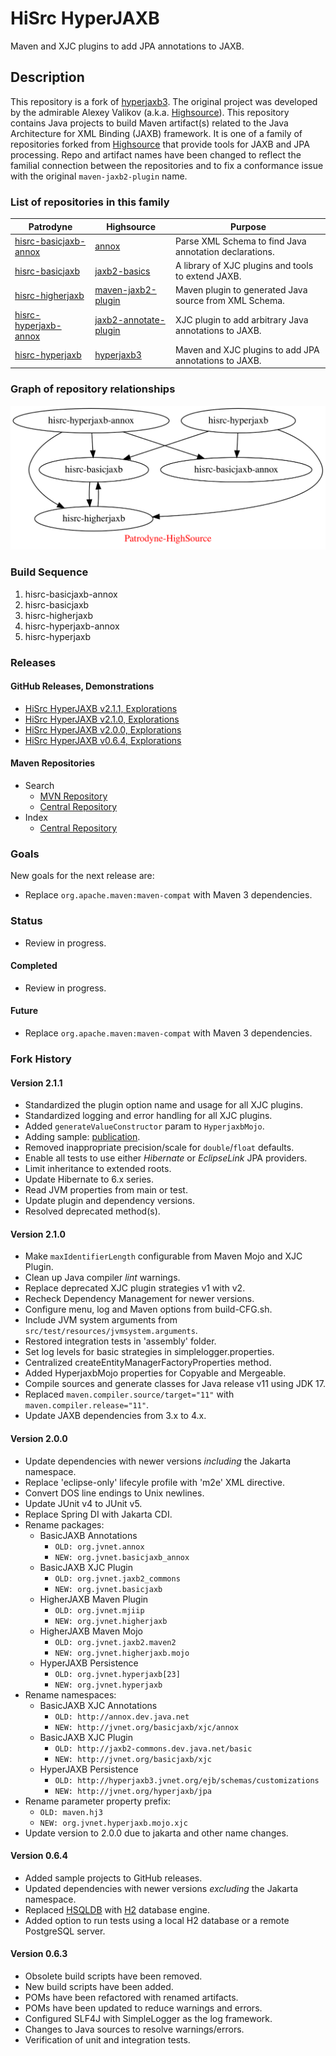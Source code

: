 # HiSrc HyperJAXB

Maven and XJC plugins to add JPA annotations to JAXB.

## Description

This repository is a fork of [hyperjaxb3][25]. The original project was
developed by the admirable Alexey Valikov (a.k.a. [Highsource][2]). This
repository contains Java projects to build Maven artifact(s) related to the
Java Architecture for XML Binding (JAXB) framework. It is one of a family of
repositories forked from [Highsource][2] that provide tools for JAXB and JPA
processing. Repo and artifact names have been changed to reflect the familial
connection between the repositories and to fix a conformance issue with the
original `maven-jaxb2-plugin` name.

### List of repositories in this family

| Patrodyne                   | Highsource                  | Purpose                                                |
| --------------------------- | --------------------------- | ------------------------------------------------------ |
| [hisrc-basicjaxb-annox][11] | [annox][21]                 | Parse XML Schema to find Java annotation declarations. |
| [hisrc-basicjaxb][12]       | [jaxb2-basics][22]          | A library of XJC plugins and tools to extend JAXB.     |
| [hisrc-higherjaxb][13]      | [maven-jaxb2-plugin][23]    | Maven plugin to generated Java source from XML Schema. |
| [hisrc-hyperjaxb-annox][14] | [jaxb2-annotate-plugin][24] | XJC plugin to add arbitrary Java annotations to JAXB.  |
| [hisrc-hyperjaxb][15]       | [hyperjaxb3][25]            | Maven and XJC plugins to add JPA annotations to JAXB.  |

### Graph of repository relationships

![Patrodyne-Highsource Graph][1]

### Build Sequence

1. hisrc-basicjaxb-annox
2. hisrc-basicjaxb
3. hisrc-higherjaxb
4. hisrc-hyperjaxb-annox
5. hisrc-hyperjaxb

### Releases

#### GitHub Releases, Demonstrations

* [HiSrc HyperJAXB v2.1.1, Explorations][34]
* [HiSrc HyperJAXB v2.1.0, Explorations][33]
* [HiSrc HyperJAXB v2.0.0, Explorations][32]
* [HiSrc HyperJAXB v0.6.4, Explorations][31]

#### Maven Repositories

* Search
	* [MVN Repository](https://mvnrepository.com/artifact/org.patrodyne.jvnet?sort=popular)
	* [Central Repository](https://central.sonatype.com/search?q=org.patrodyne.jvnet+hisrc-hyperjaxb&sort=name)
* Index
	* [Central Repository](https://repo1.maven.org/maven2/org/patrodyne/jvnet/)

### Goals

New goals for the next release are:

* Replace `org.apache.maven:maven-compat` with Maven 3 dependencies.

### Status

* Review in progress.

#### Completed

* Review in progress.

#### Future

* Replace `org.apache.maven:maven-compat` with Maven 3 dependencies.

### Fork History

#### Version 2.1.1

* Standardized the plugin option name and usage for all XJC plugins.
* Standardized logging and error handling for all XJC plugins.
* Added `generateValueConstructor` param to `HyperjaxbMojo`.
* Adding sample: [publication](https://github.com/patrodyne/hisrc-hyperjaxb/blob/master/ejb/assembly/samples/publication/README.md).
* Removed inappropriate precision/scale for `double`/`float` defaults.
* Enable all tests to use either *Hibernate* or *EclipseLink* JPA providers.
* Limit inheritance to extended roots.
* Update Hibernate to 6.x series.
* Read JVM properties from main or test.
* Update plugin and dependency versions.
* Resolved deprecated method(s).

#### Version 2.1.0

* Make `maxIdentifierLength` configurable from Maven Mojo and XJC Plugin.
* Clean up Java compiler _lint_ warnings.
* Replace deprecated XJC plugin strategies v1 with v2.
* Recheck Dependency Management for newer versions.
* Configure menu, log and Maven options from build-CFG.sh.
* Include JVM system arguments from `src/test/resources/jvmsystem.arguments`.
* Restored integration tests in 'assembly' folder.
* Set log levels for basic strategies in simplelogger.properties.
* Centralized createEntityManagerFactoryProperties method.
* Added HyperjaxbMojo properties for Copyable and Mergeable.
* Compile sources and generate classes for Java release v11 using JDK 17.
* Replaced `maven.compiler.source/target="11"` with `maven.compiler.release="11"`.
* Update JAXB dependencies from 3.x to 4.x.

#### Version 2.0.0

* Update dependencies with newer versions *including* the Jakarta namespace.
* Replace 'eclipse-only' lifecyle profile with 'm2e' XML directive.
* Convert DOS line endings to Unix newlines.
* Update JUnit v4 to JUnit v5.
* Replace Spring DI with Jakarta CDI.
* Rename packages:
    * BasicJAXB Annotations
        * `OLD: org.jvnet.annox`
        * `NEW: org.jvnet.basicjaxb_annox`
    * BasicJAXB XJC Plugin
        * `OLD: org.jvnet.jaxb2_commons`
        * `NEW: org.jvnet.basicjaxb`
    * HigherJAXB Maven Plugin
        * `OLD: org.jvnet.mjiip`
        * `NEW: org.jvnet.higherjaxb`
    * HigherJAXB Maven Mojo
        * `OLD: org.jvnet.jaxb2.maven2`
        * `NEW: org.jvnet.higherjaxb.mojo`
    * HyperJAXB Persistence
        * `OLD: org.jvnet.hyperjaxb[23]`
        * `NEW: org.jvnet.hyperjaxb`
* Rename namespaces:
    * BasicJAXB XJC Annotations
        * `OLD: http://annox.dev.java.net`
        * `NEW: http://jvnet.org/basicjaxb/xjc/annox`
    * BasicJAXB XJC Plugin
        * `OLD: http://jaxb2-commons.dev.java.net/basic`
        * `NEW: http://jvnet.org/basicjaxb/xjc`
    * HyperJAXB Persistence
        * `OLD: http://hyperjaxb3.jvnet.org/ejb/schemas/customizations`
        * `NEW: http://jvnet.org/hyperjaxb/jpa`
* Rename parameter property prefix:
    * `OLD: maven.hj3`
    * `NEW: org.jvnet.hyperjaxb.mojo.xjc`
* Update version to 2.0.0 due to jakarta and other name changes.

#### Version 0.6.4

* Added sample projects to GitHub releases.
* Updated dependencies with newer versions *excluding* the Jakarta namespace.
* Replaced [HSQLDB](http://hsqldb.org/) with [H2](https://www.h2database.com/) database engine.
* Added option to run tests using a local H2 database or a remote PostgreSQL server.

#### Version 0.6.3

* Obsolete build scripts have been removed.
* New build scripts have been added.
* POMs have been refactored with renamed artifacts.
* POMs have been updated to reduce warnings and errors.
* Configured SLF4J with SimpleLogger as the log framework.
* Changes to Java sources to resolve warnings/errors.
* Verification of unit and integration tests.

<!-- References -->

  [1]: https://raw.githubusercontent.com/patrodyne/hisrc-hyperjaxb/master/etc/hisrc-repositories.svg
  [2]: https://github.com/highsource
  [11]: https://github.com/patrodyne/hisrc-basicjaxb-annox#readme
  [12]: https://github.com/patrodyne/hisrc-basicjaxb#readme
  [13]: https://github.com/patrodyne/hisrc-higherjaxb#readme
  [14]: https://github.com/patrodyne/hisrc-hyperjaxb-annox#readme
  [15]: https://github.com/patrodyne/hisrc-hyperjaxb#readme
  [21]: https://github.com/highsource/annox#readme
  [22]: https://github.com/highsource/jaxb2-basics#readme
  [23]: https://github.com/highsource/maven-jaxb2-plugin#readme
  [24]: https://github.com/highsource/jaxb2-annotate-plugin#readme
  [25]: https://github.com/highsource/hyperjaxb3#readme
  [31]: https://github.com/patrodyne/hisrc-hyperjaxb/releases/tag/0.6.4
  [32]: https://github.com/patrodyne/hisrc-hyperjaxb/releases/tag/2.0.0
  [33]: https://github.com/patrodyne/hisrc-hyperjaxb/releases/tag/2.1.0
  [34]: https://github.com/patrodyne/hisrc-hyperjaxb/releases/tag/2.1.1
